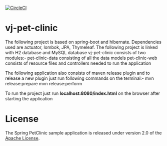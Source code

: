 [![CircleCI](https://circleci.com/gh/vinamraj/vj-pet-clinic.svg?style=svg)](https://circleci.com/gh/vinamraj/vj-pet-clinic)

# vj-pet-clinic

The following project is based on spring-boot and hibernate. Dependencies used are actuator, lombok, JPA, Thymeleaf.
The following project is linked with H2 database and MySQL database
vj-pet-clinic consists of two modules:-
pet-clinic-data consisting of all the data models
pet-clinic-web consists of resource files and controllers needed to run the application

The following application also consists of maven release plugin and to release a new plugin just run following commands on the terminal:-
mvn release:prepare
mvn release:perform

To run the project just run **localhost:8080/index.html** on the browser after starting the application

# License

The Spring PetClinic sample application is released under version 2.0 of the [Apache License](http://www.apache.org/licenses/LICENSE-2.0).
